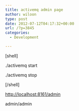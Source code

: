 ```yaml
---
title: activemq admin page
author: wiloon
type: post
date: 2012-07-12T04:17:32+00:00
url: /?p=3845
categories:
  - Development

---
```

[shell]

./activemq start

./activemq stop

[/shell]


[http://localhost:8161/admin][1]

admin/admin


 [1]: http://3.242.226.103:8161/admin